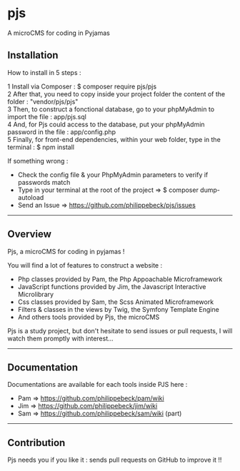 # pjs

A microCMS for coding in Pyjamas

## Installation

How to install in 5 steps :

1   Install via Composer : $ composer require pjs/pjs  
2   After that, you need to copy inside your project folder the content of the folder : "vendor/pjs/pjs"  
3   Then, to construct a fonctional database, go to your phpMyAdmin to import the file : app/pjs.sql  
4   And, for Pjs could access to the database, put your phpMyAdmin password in the file : app/config.php  
5   Finally, for front-end dependencies, within your web folder, type in the terminal : $ npm install  

If something wrong :
-   Check the config file & your PhpMyAdmin parameters to verify if passwords match  
-   Type in your terminal at the root of the project => $ composer dump-autoload  
-   Send an Issue => https://github.com/philippebeck/pjs/issues  

---

## Overview

Pjs, a microCMS for coding in pyjamas !

You will find a lot of features to construct a website :  
-   Php classes provided by Pam, the Php Appoachable Microframework  
-   JavaScript functions provided by Jim, the Javascript Interactive Microlibrary  
-   Css classes provided by Sam, the Scss Animated Microframework  
-   Filters & classes in the views by Twig, the Symfony Template Engine  
-   And others tools provided by Pjs, the microCMS  

Pjs is a study project, but don't hesitate to send issues or pull requests, I will watch them promptly with interest...

---

## Documentation

Documentations are available for each tools inside PJS here :
-   Pam => https://github.com/philippebeck/pam/wiki  
-   Jim => https://github.com/philippebeck/jim/wiki  
-   Sam => https://github.com/philippebeck/sam/wiki (part)  

---

## Contribution

Pjs needs you if you like it : sends pull requests on GitHub to improve it !!
